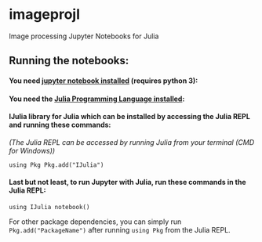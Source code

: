 # imageprojl
Image processing Jupyter Notebooks for Julia

## Running the notebooks:

#### You need [jupyter notebook installed](https://jupyter.org/install) (requires python 3):

#### You need the [Julia Programming Language installed](https://julialang.org):

#### IJulia library for Julia which can be installed by accessing the Julia REPL and running these commands:
_(The Julia REPL can be accessed by running Julia from your terminal (CMD for Windows))_

`using Pkg
Pkg.add("IJulia")`

#### Last but not least, to run Jupyter with Julia, run these commands in the Julia REPL:
`using IJulia
notebook()`

For other package dependencies, you can simply run `Pkg.add("PackageName")` after running `using Pkg` from the Julia REPL.



